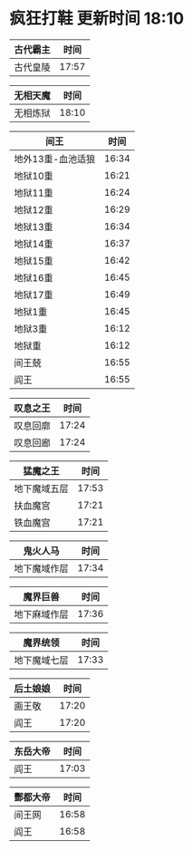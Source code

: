 # 疯狂打鞋 更新时间 18:10

| 古代霸主   | 时间    |
|--------|-------|
| 古代皇陵 | 17:57 |

| 无相天魔   | 时间    |
|--------|-------|
| 无相炼狱 | 18:10 |

| 间王   | 时间    |
|--------|-------|
| 地外13重-血池适狼 | 16:34 |
| 地狱10重 | 16:21 |
| 地狱11重 | 16:24 |
| 地狱12重 | 16:29 |
| 地狱13重 | 16:34 |
| 地狱14重 | 16:37 |
| 地狱15重 | 16:42 |
| 地狱16重 | 16:45 |
| 地狱17重 | 16:49 |
| 地狱1重 | 16:45 |
| 地狱3重 | 16:12 |
| 地狱重 | 16:12 |
| 间王兢 | 16:55 |
| 阎王 | 16:55 |

| 叹息之王   | 时间    |
|--------|-------|
| 叹息回廓 | 17:24 |
| 叹息回廊 | 17:24 |

| 猛魔之王   | 时间    |
|--------|-------|
| 地下魔域五层 | 17:53 |
| 扶血魔宫 | 17:21 |
| 铁血魔宫 | 17:21 |

| 鬼火人马   | 时间    |
|--------|-------|
| 地下魔域作层 | 17:34 |

| 魔界巨兽   | 时间    |
|--------|-------|
| 地下麻域作层 | 17:36 |

| 魔界统领   | 时间    |
|--------|-------|
| 地下魔域七层 | 17:33 |

| 后土娘娘   | 时间    |
|--------|-------|
| 画王敬 | 17:20 |
| 阎王 | 17:20 |

| 东岳大帝   | 时间    |
|--------|-------|
| 阎王 | 17:03 |

| 酆都大帝   | 时间    |
|--------|-------|
| 间王网 | 16:58 |
| 阎王 | 16:58 |